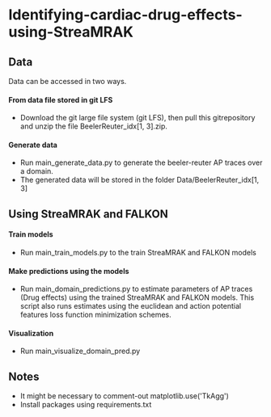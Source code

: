 # Identifying-cardiac-drug-effects-using-StreaMRAK

## Data
Data can be accessed in two ways.
#### From data file stored in git LFS
  - Download the git large file system (git LFS), then pull this gitrepository and unzip the file BeelerReuter_idx[1, 3].zip.
#### Generate data
 - Run main_generate_data.py to generate the beeler-reuter AP traces over a domain. 
 - The generated data will be stored in the folder Data/BeelerReuter_idx[1, 3]

## Using StreaMRAK and FALKON
#### Train models
 - Run main_train_models.py to the train StreaMRAK and FALKON models

#### Make predictions using the models
- Run main_domain_predictions.py to estimate parameters of AP traces (Drug effects) using the trained 
  StreaMRAK and FALKON models. This script also runs estimates using the euclidean and action potential features
  loss function minimization schemes.

#### Visualization
 - Run main_visualize_domain_pred.py

## Notes
 - It might be necessary to comment-out matplotlib.use('TkAgg')
 - Install packages using requirements.txt
